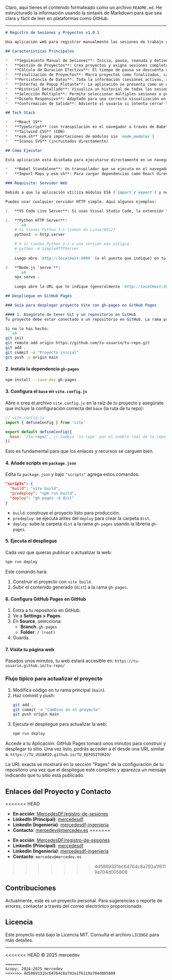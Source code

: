 Claro, aquí tienes el contenido formateado como un archivo `README.md`. He estructurado la información usando la sintaxis de Markdown para que sea clara y fácil de leer en plataformas como GitHub.

---

```markdown
# Registro de Sesiones y Proyectos v1.0.1

Una aplicación web para registrar manualmente las sesiones de trabajo y asignarlas a proyectos. Permite iniciar y detener temporizadores para llevar un control del tiempo invertido, incluyendo funcionalidad de pausa y reanudación.

## Características Principales

*   **Seguimiento Manual de Sesiones**: Inicia, pausa, reanuda y detiene temporizadores para registrar el tiempo de trabajo.
*   **Gestión de Proyectos**: Crea proyectos y asigna sesiones completadas a ellos.
*   **Cálculo de Duración Efectiva**: El tiempo de pausa se descuenta de la duración total de la sesión.
*   **Finalización de Proyectos**: Marca proyectos como finalizados, calculando y almacenando su tiempo total invertido. Posibilidad de reabrir proyectos.
*   **Persistencia de Datos**: Toda la información (sesiones activas, sesiones completadas, proyectos) se guarda en el `localStorage` del navegador, persistiendo entre visitas.
*   **Interfaz de Popup Flotante**: La aplicación se presenta como un widget o popup fijo en la esquina de la ventana del navegador.
*   **Historial Detallado**: Visualiza un historial de todas las sesiones completadas, con opción de asignarlas a proyectos o eliminarlas.
*   **Selección Múltiple**: Permite seleccionar múltiples sesiones o proyectos para eliminarlos en lote.
*   **Diseño Responsivo**: Adaptado para una correcta visualización en diferentes tamaños de pantalla, enfocado en su uso como widget.
*   **Confirmación de Salida**: Advierte al usuario si intenta cerrar la pestaña con una sesión activa.

## Tech Stack

*   **React 19**
*   **TypeScript** (con transpilación en el navegador a través de Babel Standalone)
*   **Tailwind CSS** (CDN)
*   **esm.sh** (para importaciones de módulos sin `node_modules`)
*   **Iconos SVG** (incrustados directamente)

## Cómo Ejecutar

Esta aplicación está diseñada para ejecutarse directamente en un navegador moderno sin necesidad de un paso de compilación local o instalación de dependencias de Node.js. Esto se logra mediante el uso de:

*   **Babel Standalone**: Un transpilador que se ejecuta en el navegador para convertir el código TypeScript (TSX) a JavaScript que el navegador pueda entender.
*   **Import Maps y esm.sh**: Para cargar dependencias como React directamente desde una CDN.

### Requisito: Servidor Web

Debido a que la aplicación utiliza módulos ES6 (`import`/`export`) y necesita cargar archivos como `index.tsx`, debe ser servida a través de un servidor HTTP. No funcionará abriendo `index.html` directamente desde el sistema de archivos (`file:///`).

Puedes usar cualquier servidor HTTP simple. Aquí algunos ejemplos:

1.  **VS Code Live Server**: Si usas Visual Studio Code, la extensión "Live Server" es una excelente opción. Haz clic derecho en `index.html` y selecciona "Open with Live Server".

2.  **Python HTTP Server**:
    ```sh
    # Si tienes Python 3.x (común en Linux/WSL2)
    python3 -m http.server

    # O si tienes Python 2.x o una versión más antigua
    # python -m SimpleHTTPServer
    ```
    Luego abre `http://localhost:8000` (o el puerto que indique) en tu navegador.

3.  **Node.js `serve`**:
    ```sh
    npx serve .
    ```
    Luego abre la URL que te indique (generalmente `http://localhost:3000`).

## Despliegue en GitHub Pages

### Guía para desplegar proyecto Vite con gh-pages en GitHub Pages

#### 1. Asegúrate de tener Git y un repositorio en GitHub
Tu proyecto debe estar conectado a un repositorio en GitHub. La rama principal suele ser `main` o `master`.

Si no lo has hecho:
```sh
git init
git remote add origin https://github.com/tu-usuario/tu-repo.git
git add .
git commit -m "Proyecto inicial"
git push -u origin main
```

#### 2. Instala la dependencia `gh-pages`
```sh
npm install --save-dev gh-pages
```

#### 3. Configura el `base` en `vite.config.js`
Abre o crea el archivo `vite.config.js` en la raíz de tu proyecto y asegúrate que incluye la configuración correcta del `base` (la ruta de tu repo):

```javascript
// vite.config.js
import { defineConfig } from 'vite'

export default defineConfig({
  base: '/tu-repo/', // Cambia 'tu-repo' por el nombre real de tu repo GitHub
})
```
Esto es fundamental para que los enlaces y recursos se carguen bien.

#### 4. Añade scripts en `package.json`
Edita tu `package.json` y bajo `"scripts"` agrega estos comandos:
```json
"scripts": {
  "build": "vite build",
  "predeploy": "npm run build",
  "deploy": "gh-pages -d dist"
}
```
*   `build`: construye el proyecto listo para producción.
*   `predeploy`: se ejecuta antes del `deploy` para crear la carpeta `dist`.
*   `deploy`: sube la carpeta `dist` a la rama `gh-pages` usando la librería `gh-pages`.

#### 5. Ejecuta el despliegue
Cada vez que quieras publicar o actualizar la web:
```sh
npm run deploy
```
Este comando hará:
1.  Construir el proyecto con `vite build`.
2.  Subir el contenido generado (`dist`) a la rama `gh-pages`.

#### 6. Configura GitHub Pages en GitHub
1.  Entra a tu repositorio en GitHub.
2.  Ve a **Settings > Pages**.
3.  En **Source**, selecciona:
    *   **Branch**: `gh-pages`
    *   **Folder**: `/ (root)`
4.  Guarda.

#### 7. Visita tu página web
Pasados unos minutos, tu web estará accesible en: `https://tu-usuario.github.io/tu-repo/`

### Flujo típico para actualizar el proyecto
1.  Modifica código en tu rama principal (`main`).
2.  Haz commit y push:
    ```sh
    git add .
    git commit -m "Cambios en el proyecto"
    git push origin main
    ```
3.  Ejecuta el despliegue para actualizar la web:
    ```sh
    npm run deploy
    ```

Accede a tu Aplicación: GitHub Pages tomará unos minutos para construir y desplegar tu sitio. Una vez listo, podrás acceder a él desde una URL similar a: `https://TU_USUARIO.github.io/TU_REPOSITORIO/`

La URL exacta se mostrará en la sección "Pages" de la configuración de tu repositorio una vez que el despliegue esté completo y aparezca un mensaje indicando que tu sitio está publicado.

## Enlaces del Proyecto y Contacto

<<<<<<< HEAD
*   **En acción**: [MercedesDF/egistro-de-sesiones](https://github.com/MercedesDF/egistro-de-sesiones)
*   **LinkedIn (Principal)**: [mercedesdf](https://www.linkedin.com/in/mercedesdf)
*   **LinkedIn (Ingeniería)**: [mercedesdf-ingenieria](https://www.linkedin.com/in/mercedesdf-ingenieria)
*   **Contacto**: [mercedev@mercedev.es](mailto:mercedev@mercedev.es)
=======
-   **En acción**: [MercedesDF/registro-de-sesiones](https://mercedesdf.github.io/registro-de-sesiones)
-   **LinkedIn (Principal)**: [mercedesdf](https://www.linkedin.com/in/mercedesdf)
-   **LinkedIn (Ingeniería)**: [mercedesdf-ingenieria](https://www.linkedin.com/in/mercedesdf-ingenieria)
-   **Contacto**: `mercedev@mercedev.es`
>>>>>>> 4d5869331bc64764c8a793a1f6119a704d005808

## Contribuciones

Actualmente, este es un proyecto personal. Para sugerencias o reporte de errores, contactar a través del correo electrónico proporcionado.

## Licencia

Este proyecto está bajo la Licencia MIT. Consulta el archivo `LICENSE` para más detalles.

---

<<<<<<< HEAD
© 2025 mercedev
```
=======
&copy; 2024-2025 mercedev
>>>>>>> 4d5869331bc64764c8a793a1f6119a704d005808
